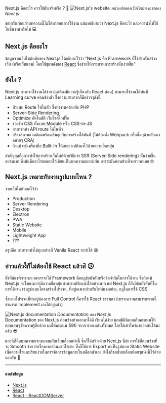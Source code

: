 Next.js คืออะไร ควรใช้มันจริงหรือ ? 🤔
![Next.js's website](/next-js-thumbnail.png)
*หน้าหลักของเว็บไซต์ทางการของ Next.js*

ขอเกริ่นก่อนว่าบทความนี้ไม่ได้มาสอนการใช้งาน แต่มาอธิบายว่า Next.js คืออะไร และควรนำไปใช้ในชิ้นงานหรือไม่  💻
## Next.js คืออะไร
ข้อมูลจากเว็บไซต์หลักของ Next.js ได้อธิบายไว้ว่า "Next.js คือ Framework ที่ใช้สำหรับสร้างเว็บ (หรือเว็บแอพ) โดยใช้ขุมพลังของ [React](https://reactjs.org/) ซึ่งช่วยให้กระบวนการสร้างนั้นง่ายขึ้น"
  
## ยังไง ?
Next.js สามารถใช้งานได้ง่าย (แต่ต้องมีความรู้เกี่ยวกับ React ก่อน) สามารถใช้งานได้ทันที Learning curve ค่อนข้างต่ำ ซึ่งความสามารถก็มีคร่าวๆดังนี้
* มีระบบ Route ให้ในตัว ซึ่งทำงานคล้ายกับ PHP  
* Server-Side Rendering
* Optimize อัตโนมัติ เว็บไซต์ไวปรี๊ด
* รองรับ CSS ทั้งแบบ Module หรือ CSS-in-JS
* สามารถทำ API route ได้ในตัว
* สร้างสภาพแวดล้อมพร้อมเริ่มลุยกับการสร้างได้ทันที (ไม่ต้องตั้ง Webpack หรืออื่นๆด้วยตัวเอง คล้ายๆ CRA)
* ถึงแม้จะมีเครื่องมือ Bulit-In ให้เยอะ แต่ยังคงไว้ด้วยความยืดหยุ่น

สำคัญสุดคือการทำให้การสร้างเว็บไซต์ด้วยวิธีการ SSR (Server-Side rendering) นั้นง่ายขึ้นอย่างมาก ซึ่งมันคืออะไรขอแยกไว้เขียนเป็นบทความแยกล่ะกัน เพราะมันค่อนข้างที่จะยาวหน่อย 🤓

## Next.js เหมาะกับงานรูปแบบไหน ?
จากเว็บไซต์บอกไว้ว่า
* Production
* Server Rendering
* Desktop
* Electron
* PWA
* Static Website
* Mobile
* Lightweight App
* ???

สรุปคือ สามารถทำได้ทุกอย่างที่ Vanila React จะทำได้ 😆

## อ่าวแล้วงี้ก็ไม่ต้องใช้ React แล้วสิ 😕
สิ่งที่ต้องพิจารณาเวลาเราจะใช้ Framework คือกฏข้อบังคับหรือข้อจำกัดในการใช้งาน ซึ่งถึงแม้ Next.js จะโฆษณาว่ามีความยืดหยุ่นสามารถปรับแต่งได้อย่างมาก แต่ Next.js ก็ยังมีข้อบังคับที่ในการใช้งาน เช่นรูปแบบโครงสร้างโปรเจค, ที่อยู่เฉพาะสำหรับไฟล์บางอย่าง, กฏในการใช้ CSS

ซึ่งหากโปรเจคที่ทำอยู่ต้องการ Full Control ก็ควรใช้ React ธรรมดา (เพราะความสามารถพวกนี้สามารถ Implement เองได้อยู่แล้ว)

![Next.js documentation](/next-js-doc.png)
*Documentation ของ Next.js*  
Documentation ของ Next.js ค่อนข้างทำออกมาได้ดี เรียนได้ง่าย แถมมีมินิเกมเก็บคะแนนให้ตอบเล่นๆวัดความรู้อีกด้วย ผมได้คะแนน 590 จากการลองเล่นทั้งหมด ใครได้เท่าไหร่มาอวดกันได้นะครับ 😎
  
และนี่ก็คือบทความแรกของผมกับเว็บบล็อกแห่งนี้ ซึ่งก็ได้สร้างด้วย Next.js นี่ล่ะ การใช้ก็ค่อนข้างที่จะ Smooth ง่าย ทำเรื่องยากส่วนมากให้ง่าย ซึ่งก็ใช้การ Export มาเป็นรูปแบบ Static Website เพื่อความไวและเรียบง่ายในการจัดการข้อมูลภายในบล็อกตัวเอง ยังไงก็ขอฝากบล็อกน้อยๆแห่งนี้ไว้ด้วยนะครับ 💓

---
#### แหล่งข้อมูล
* [Next.js](https://nextjs.org/)
* [React](https://reactjs.org/)
* [React - ReactDOMServer](https://reactjs.org/docs/react-dom-server.html)

